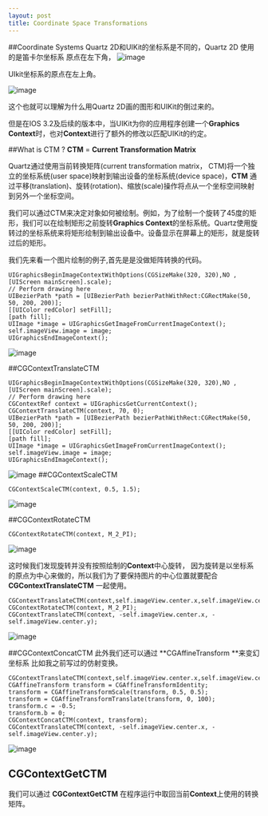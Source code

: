 ```yaml
---
layout: post
title: Coordinate Space Transformations
---
```


##Coordinate Systems
Quartz 2D和UIKit的坐标系是不同的，Quartz 2D 使用的是笛卡尔坐标系 原点在左下角，
![image](http://sipdar.github.io/image/2014-03-16/Quartz2DCoordinate.png)

UIkit坐标系的原点在左上角。

![image](http://sipdar.github.io/image/2014-03-16/native_coordinate_system.jpg)

 这个也就可以理解为什么用Quartz 2D画的图形和UIKit的倒过来的。
 
 但是在IOS 3.2及后续的版本中，当UIKit为你的应用程序创建一个**Graphics Context**时，也对**Context**进行了额外的修改以匹配UIKit的约定。

##What is CTM ?
**CTM** = **Current Transformation Matrix**

Quartz通过使用当前转换矩阵(current transformation matrix， CTM)将一个独立的坐标系统(user space)映射到输出设备的坐标系统(device space)，**CTM** 通过平移(translation)、旋转(rotation)、缩放(scale)操作将点从一个坐标空间映射到另外一个坐标空间。

我们可以通过CTM来决定对象如何被绘制。例如，为了绘制一个旋转了45度的矩形，我们可以在绘制矩形之前旋转**Graphics Context**的坐标系统。Quartz使用旋转过的坐标系统来将矩形绘制到输出设备中。设备显示在屏幕上的矩形，就是旋转过后的矩形。

我们先来看一个图片绘制的例子,首先是是没做矩阵转换的代码。

	UIGraphicsBeginImageContextWithOptions(CGSizeMake(320, 320),NO ,[UIScreen mainScreen].scale);
	// Perform drawing here
	UIBezierPath *path = [UIBezierPath bezierPathWithRect:CGRectMake(50, 50, 200, 200)];
	[[UIColor redColor] setFill];
	[path fill];
	UIImage *image = UIGraphicsGetImageFromCurrentImageContext();
	self.imageView.image = image;
	UIGraphicsEndImageContext();

![image](http://sipdar.github.io/image/2014-03-16/CTM_Original.png)


##CGContextTranslateCTM

	UIGraphicsBeginImageContextWithOptions(CGSizeMake(320, 320),NO ,[UIScreen mainScreen].scale);
	// Perform drawing here
	CGContextRef context = UIGraphicsGetCurrentContext();
	CGContextTranslateCTM(context, 70, 0);
	UIBezierPath *path = [UIBezierPath bezierPathWithRect:CGRectMake(50, 50, 200, 200)];
	[[UIColor redColor] setFill];
	[path fill];
	UIImage *image = UIGraphicsGetImageFromCurrentImageContext();
	self.imageView.image = image;
	UIGraphicsEndImageContext();

![image](http://sipdar.github.io/image/2014-03-16/CTM_Translate.png)
##CGContextScaleCTM

	CGContextScaleCTM(context, 0.5, 1.5);
	
![image](http://sipdar.github.io/image/2014-03-16/CTM_Scale.png)

##CGContextRotateCTM

	CGContextRotateCTM(context, M_2_PI);
	
![image](http://sipdar.github.io/image/2014-03-16/CTM_Rotate.png)

这时候我们发现旋转并没有按照绘制的**Context**中心旋转， 因为旋转是以坐标系的原点为中心来做的，所以我们为了要保持图片的中心位置就要配合 **CGContextTranslateCTM** 一起使用。

	CGContextTranslateCTM(context,self.imageView.center.x,self.imageView.center.y);
	CGContextRotateCTM(context, M_2_PI);
	CGContextTranslateCTM(context, -self.imageView.center.x, -self.imageView.center.y);

![image](http://sipdar.github.io/image/2014-03-16/CTM_Rotate_withCenter.png)

##CGContextConcatCTM
此外我们还可以通过 **CGAffineTransform **来变幻坐标系 比如我之前写过的仿射变换。


	CGContextTranslateCTM(context,self.imageView.center.x,self.imageView.center.y);
	CGAffineTransform transform = CGAffineTransformIdentity;
	transform = CGAffineTransformScale(transform, 0.5, 0.5);
	transform = CGAffineTransformTranslate(transform, 0, 100);
	transform.c = -0.5;
	transform.b = 0;
	CGContextConcatCTM(context, transform);
	CGContextTranslateCTM(context, -self.imageView.center.x, -self.imageView.center.y);

![image](http://sipdar.github.io/image/2014-03-16/CTM_Transform.png)


## CGContextGetCTM
我们可以通过 **CGContextGetCTM** 在程序运行中取回当前**Context**上使用的转换矩阵。
